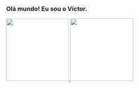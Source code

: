 ### Olá mundo! Eu sou o Victor.

<div>
  <a href="https://github.com/Jotave1">
    <img height="170em" src="https://github-readme-stats.vercel.app/api?username=Jotave1&count_private=true&show_icons=true&theme=github_dark"/>
    <img height="171em" src="https://github-readme-stats.vercel.app/api/top-langs/?username=Jotave1&layout=compact&count_private=true&show_icons=true&theme=github_dark"/>
</div>
